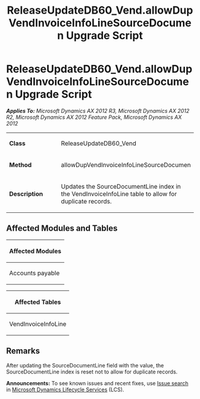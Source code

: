 ﻿---
title: ReleaseUpdateDB60_Vend.allowDupVendInvoiceInfoLineSourceDocumen Upgrade Script
TOCTitle: ReleaseUpdateDB60_Vend.allowDupVendInvoiceInfoLineSourceDocumen Upgrade Script
ms:assetid: 28ec7fca-edd7-7816-85d4-0d3213ba5efc
ms:mtpsurl: https://msdn.microsoft.com/en-us/library/JJ735882(v=AX.60)
ms:contentKeyID: 49707300
ms.date: 05/18/2015
mtps_version: v=AX.60
---

# ReleaseUpdateDB60\_Vend.allowDupVendInvoiceInfoLineSourceDocumen Upgrade Script 


_**Applies To:** Microsoft Dynamics AX 2012 R3, Microsoft Dynamics AX 2012 R2, Microsoft Dynamics AX 2012 Feature Pack, Microsoft Dynamics AX 2012_

<table>
<colgroup>
<col style="width: 50%" />
<col style="width: 50%" />
</colgroup>
<tbody>
<tr class="odd">
<td><p><strong>Class</strong></p></td>
<td><p>ReleaseUpdateDB60_Vend</p></td>
</tr>
<tr class="even">
<td><p><strong>Method</strong></p></td>
<td><p>allowDupVendInvoiceInfoLineSourceDocumen</p></td>
</tr>
<tr class="odd">
<td><p><strong>Description</strong></p></td>
<td><p>Updates the SourceDocumentLine index in the VendInvoiceInfoLine table to allow for duplicate records.</p></td>
</tr>
</tbody>
</table>


## Affected Modules and Tables

<table>
<colgroup>
<col style="width: 100%" />
</colgroup>
<thead>
<tr class="header">
<th><p>Affected Modules</p></th>
</tr>
</thead>
<tbody>
<tr class="odd">
<td><p>Accounts payable</p></td>
</tr>
</tbody>
</table>


<table>
<colgroup>
<col style="width: 100%" />
</colgroup>
<thead>
<tr class="header">
<th><p>Affected Tables</p></th>
</tr>
</thead>
<tbody>
<tr class="odd">
<td><p>VendInvoiceInfoLine</p></td>
</tr>
</tbody>
</table>


## Remarks

After updating the SourceDocumentLine field with the value, the SourceDocumentLine index is reset not to allow for duplicate records.

  
**Announcements:** To see known issues and recent fixes, use [Issue search](http://go.microsoft.com/fwlink/?linkid=389258) in [Microsoft Dynamics Lifecycle Services](http://go.microsoft.com/fwlink/?linkid=306505) (LCS).

